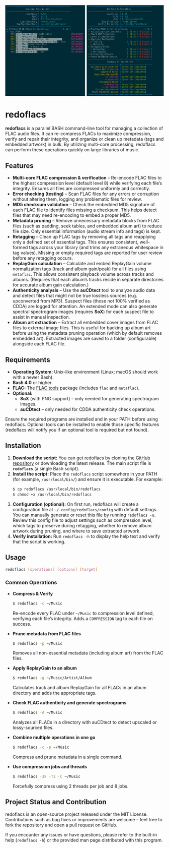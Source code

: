 <div>
  <img src="https://raw.githubusercontent.com/sirjaren/repository-images/master/redoflacs/redoflacs-0.30.png" alt="redoflacs 0.30"/>
</div>

# redoflacs

**redoflacs** is a parallel BASH command-line tool for managing a collection of FLAC audio files. It can re-compress FLACs to maximize compression, verify and repair their integrity, and organize or clean up metadata (tags and embedded artwork) in bulk. By utilizing multi-core processing, redoflacs can perform these operations quickly on large libraries of music.

## Features

- **Multi-core FLAC compression & verification** – Re-encode FLAC files to the highest compression level (default level 8) while verifying each file’s integrity. Ensures all files are compressed uniformly and correctly.
- **Error checking (testing)** – Scan FLAC files for any errors or corruption without altering them, logging any problematic files for review.
- **MD5 checksum validation** – Check the embedded MD5 signature of each FLAC file to identify files missing a checksum. This helps detect files that may need re-encoding to embed a proper MD5.
- **Metadata pruning** – Remove unnecessary metadata blocks from FLAC files (such as padding, seek tables, and embedded album art) to reduce file size. Only essential information (audio stream info and tags) is kept.
- **Retagging** – Clean up FLAC tags by removing all tags and reapplying only a defined set of essential tags. This ensures consistent, well-formed tags across your library (and trims any extraneous whitespace in tag values). Missing or empty required tags are reported for user review before any retagging occurs.
- **ReplayGain calculation** – Calculate and embed ReplayGain volume normalization tags (track and album gain/peak) for all files using `metaflac`. This allows consistent playback volume across tracks and albums. (Requires that each album’s tracks reside in separate directories for accurate album gain calculation.)
- **Authenticity analysis** – Use the **auCDtect** tool to analyze audio data and detect files that might not be true lossless sources (e.g. upconverted from MP3). Suspect files (those not 100% verified as CDDA) are logged for attention. An extended mode can also generate spectral spectrogram images (requires **SoX**) for each suspect file to assist in manual inspection.
- **Album art extraction** – Extract all embedded cover images from FLAC files to external image files. This is useful for backing up album art before using the metadata pruning operation (which by default removes embedded art). Extracted images are saved to a folder (configurable) alongside each FLAC file.

## Requirements

- **Operating System:** Unix-like environment (Linux; macOS should work with a newer Bash).
- **Bash 4.0** or higher.
- **FLAC:** The [FLAC tools](https://xiph.org/flac/) package (includes `flac` and `metaflac`).
- **Optional:**
  - **SoX** (with PNG support) – only needed for generating spectrogram images.
  - **auCDtect** – only needed for CDDA authenticity check operations.

Ensure the required programs are installed and in your PATH before using redoflacs. Optional tools can be installed to enable those specific features (redoflacs will notify you if an optional tool is required but not found).

## Installation

1. **Download the script:** You can get redoflacs by cloning the [GitHub repository](https://github.com/sirjaren/redoflacs) or downloading the latest release. The main script file is **`redoflacs`** (a single Bash script).
2. **Install the script:** Place the `redoflacs` script somewhere in your PATH (for example, `/usr/local/bin/`) and ensure it is executable. For example:
   ```bash
   $ cp redoflacs /usr/local/bin/redoflacs
   $ chmod +x /usr/local/bin/redoflacs
   ```
3. **Configuration (optional):** On first run, redoflacs will create a configuration file at `~/.config/redoflacs/config` with default settings. You can manually generate or reset this file by running `redoflacs -o`. Review this config file to adjust settings such as compression level, which tags to preserve during retagging, whether to remove album artwork during pruning, and where to save extracted artwork.
4. **Verify installation:** Run `redoflacs -h` to display the help text and verify that the script is working.

## Usage
```bash
redoflacs [operations] [options] [target]
```

### Common Operations

- **Compress & Verify**
  ```bash
  $ redoflacs -c ~/Music
  ```
  Re-encode every FLAC under `~/Music` to compression level defined, verifying each file’s integrity. Adds a `COMPRESSION` tag to each file on success.

- **Prune metadata from FLAC files**
  ```bash
  $ redoflacs -p ~/Music
  ```
  Removes all non-essential metadata (including album art) from the FLAC files.

- **Apply ReplayGain to an album**
  ```bash
  $ redoflacs -g ~/Music/Artist/Album
  ```
  Calculates track and album ReplayGain for all FLACs in an album directory and adds the appropriate tags.

- **Check FLAC authenticity and generate spectrograms**
  ```bash
  $ redoflacs -A ~/Music
  ```
  Analyzes all FLACs in a directory with auCDtect to detect upscaled or lossy-sourced files.

- **Combine multiple operations in one go**
  ```bash
  $ redoflacs -c -p ~/Music
  ```
  Compress and prune metadata in a single command.

- **Use compression jobs and threads**
  ```bash
  $ redoflacs -J8 -T2 -C ~/Music
  ```
  Forcefully compress using 2 threads per job and 8 jobs.

## Project Status and Contribution

redoflacs is an open-source project released under the MIT License. Contributions such as bug fixes or improvements are welcome – feel free to fork the repository and open a pull request on GitHub.

If you encounter any issues or have questions, please refer to the built-in help (`redoflacs -h`) or the provided man page distributed with this program.
